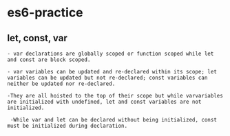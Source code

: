 # es6-practice

## let, const, var

    - var declarations are globally scoped or function scoped while let and const are block scoped.

    - var variables can be updated and re-declared within its scope; let variables can be updated but not re-declared; const variables can neither be updated nor re-declared.

    -They are all hoisted to the top of their scope but while varvariables are initialized with undefined, let and const variables are not initialized.
    
     -While var and let can be declared without being initialized, const must be initialized during declaration.
